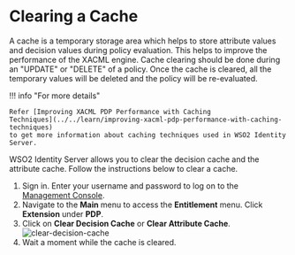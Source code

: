 # Clearing a Cache

A cache is a temporary storage area which helps to store attribute
values and decision values during policy evaluation. This helps to
improve the performance of the XACML engine. Cache clearing should be
done during an "UPDATE" or "DELETE" of a policy. Once the cache is
cleared, all the temporary values will be deleted and the policy will be
re-evaluated.

!!! info "For more details"

	Refer [Improving XACML PDP Performance with Caching
	Techniques](../../learn/improving-xacml-pdp-performance-with-caching-techniques)
	to get more information about caching techniques used in WSO2 Identity
	Server.

WSO2 Identity Server allows you to clear the decision cache and the
attribute cache. Follow the instructions below to clear a cache.

1.  Sign in. Enter your username and password to log on to the
    [Management Console](../../setup/getting-started-with-the-management-console).
2.  Navigate to the **Main** menu to access the **Entitlement** menu.
    Click **Extension** under **PDP**.
3.  Click on **Clear Decision Cache** or **Clear Attribute Cache**.  
    ![clear-decision-cache](../assets/img/tutorials/clear-decision-cache.png)
4.  Wait a moment while the cache is cleared.
